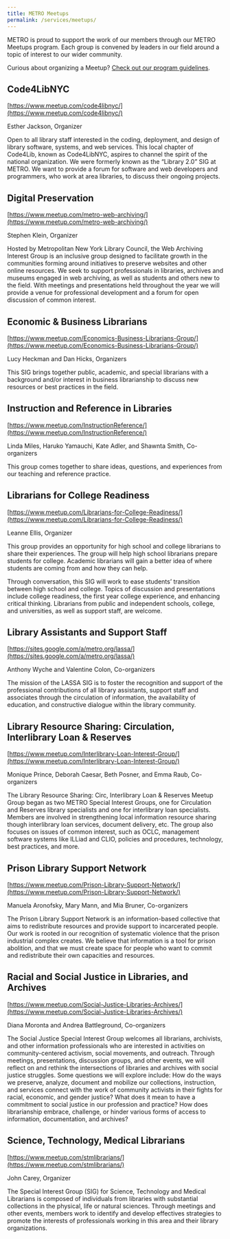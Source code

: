 ```yaml
---
title: METRO Meetups
permalink: /services/meetups/
---
```

METRO is proud to support the work of our members through our METRO Meetups program. Each group is convened by leaders in our field around a topic of interest to our wider community.

Curious about organizing a Meetup? [Check out our program guidelines](https://docs.google.com/document/d/1IHJzo1OEb9qMW96k2lnfQYhBWX7-oCiqFS29QOkvKYQ/edit?usp=sharing).

## Code4LibNYC ##
[https://www.meetup.com/code4libnyc/](https://www.meetup.com/code4libnyc/)

Esther Jackson, Organizer

Open to all library staff interested in the coding, deployment, and design of library software, systems, and web services. This local chapter of Code4Lib, known as Code4LibNYC, aspires to channel the spirit of the national organization. We were formerly known as the “Library 2.0” SIG at METRO. We want to provide a forum for software and web developers and programmers, who work at area libraries, to discuss their ongoing projects.

## Digital Preservation ##
[https://www.meetup.com/metro-web-archiving/](https://www.meetup.com/metro-web-archiving/)

Stephen Klein, Organizer

Hosted by Metropolitan New York Library Council, the Web Archiving Interest Group is an inclusive group designed to facilitate growth in the communities forming around initiatives to preserve websites and other online resources. We seek to support professionals in libraries, archives and museums engaged in web archiving, as well as students and others new to the field. With meetings and presentations held throughout the year we will provide a venue for professional development and a forum for open discussion of common interest.

## Economic & Business Librarians ##
[https://www.meetup.com/Economics-Business-Librarians-Group/](https://www.meetup.com/Economics-Business-Librarians-Group/)

Lucy Heckman and Dan Hicks, Organizers

This SIG brings together public, academic, and special librarians with a background and/or interest in business librarianship to discuss new resources or best practices in the field.

## Instruction and Reference in Libraries ##
[https://www.meetup.com/InstructionReference/](https://www.meetup.com/InstructionReference/)

Linda Miles, Haruko Yamauchi, Kate Adler, and Shawnta Smith, Co-organizers

This group comes together to share ideas, questions, and experiences from our teaching and reference practice.

## Librarians for College Readiness ##
[https://www.meetup.com/Librarians-for-College-Readiness/](https://www.meetup.com/Librarians-for-College-Readiness/)

Leanne Ellis, Organizer

This group provides an opportunity for high school and college librarians to share their experiences. The group will help high school librarians prepare students for college. Academic librarians will gain a better idea of where students are coming from and how they can help.

Through conversation, this SIG will work to ease students’ transition between high school and college. Topics of discussion and presentations include college readiness, the first year college experience, and enhancing critical thinking. Librarians from public and independent schools, college, and universities, as well as support staff, are welcome.

## Library Assistants and Support Staff ##
[https://sites.google.com/a/metro.org/lassa/](https://sites.google.com/a/metro.org/lassa/)

Anthony Wyche and Valentine Colon, Co-organizers

The mission of the LASSA SIG is to foster the recognition and support of the professional contributions of all library assistants, support staff and associates through the circulation of information, the availability of education, and constructive dialogue within the library community.

## Library Resource Sharing: Circulation, Interlibrary Loan & Reserves ##
[https://www.meetup.com/Interlibrary-Loan-Interest-Group/](https://www.meetup.com/Interlibrary-Loan-Interest-Group/)

Monique Prince, Deborah Caesar, Beth Posner, and Emma Raub, Co-organizers

The Library Resource Sharing: Circ, Interlibrary Loan & Reserves Meetup Group began as two METRO Special Interest Groups, one for Circulation and Reserves library specialists and one for interlibrary loan specialists. Members are involved in strengthening local information resource sharing though interlibrary loan services, document delivery, etc. The group also focuses on issues of common interest, such as OCLC, management software systems like ILLiad and CLIO, policies and procedures, technology, best practices, and more.

## Prison Library Support Network ##
[https://www.meetup.com/Prison-Library-Support-Network/](https://www.meetup.com/Prison-Library-Support-Network/)

Manuela Aronofsky, Mary Mann, and Mia Bruner, Co-organizers

The Prison Library Support Network is an information-based collective that aims to redistribute resources and provide support to incarcerated people. Our work is rooted in our recognition of systematic violence that the prison industrial complex creates. We believe that information is a tool for prison abolition, and that we must create space for people who want to commit and redistribute their own capacities and resources.

## Racial and Social Justice in Libraries, and Archives ##
[https://www.meetup.com/Social-Justice-Libraries-Archives/](https://www.meetup.com/Social-Justice-Libraries-Archives/)

Diana Moronta and Andrea Battleground, Co-organizers

The Social Justice Special Interest Group welcomes all librarians, archivists, and other information professionals who are interested in activities on community-centered activism, social movements, and outreach. Through meetings, presentations, discussion groups, and other events, we will reflect on and rethink the intersections of libraries and archives with social justice struggles. Some questions we will explore include: How do the ways we preserve, analyze, document and mobilize our collections, instruction, and services connect with the work of community activists in their fights for racial, economic, and gender justice? What does it mean to have a commitment to social justice in our profession and practice? How does librarianship embrace, challenge, or hinder various forms of access to information, documentation, and archives?

## Science, Technology, Medical Librarians ##
[https://www.meetup.com/stmlibrarians/](https://www.meetup.com/stmlibrarians/)

John Carey, Organizer

The Special Interest Group (SIG) for Science, Technology and Medical Librarians is composed of individuals from libraries with substantial collections in the physical, life or natural sciences. Through meetings and other events, members work to identify and develop effectives strategies to promote the interests of professionals working in this area and their library organizations.
